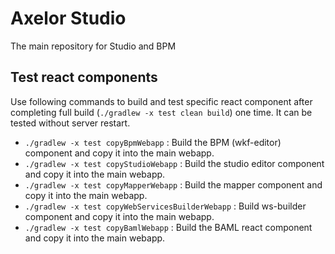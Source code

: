 # Axelor Studio

The main repository for Studio and BPM

## Test react components

Use following commands to build and test specific react component after completing full build (`./gradlew -x test clean build`) one time. It can be tested without server restart.
- `./gradlew -x test copyBpmWebapp` : Build the BPM (wkf-editor) component and copy it into the main webapp. 
- `./gradlew -x test copyStudioWebapp` : Build the studio editor component and copy it into the main webapp.
- `./gradlew -x test copyMapperWebapp` : Build the mapper component and copy it into the main webapp. 
- `./gradlew -x test copyWebServicesBuilderWebapp` :  Build ws-builder component and copy it into the main webapp.
- `./gradlew -x test copyBamlWebapp` :  Build the BAML react component and copy it into the main webapp. 

